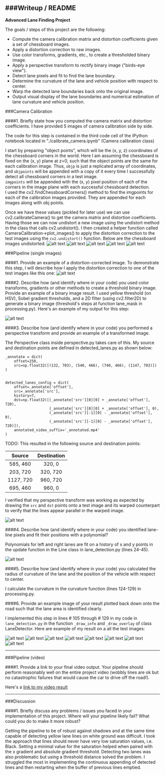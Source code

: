 
###Writeup / README
---
**Advanced Lane Finding Project**

The goals / steps of this project are the following:

* Compute the camera calibration matrix and distortion coefficients given a set of chessboard images.
* Apply a distortion correction to raw images.
* Use color transforms, gradients, etc., to create a thresholded binary image.
* Apply a perspective transform to rectify binary image ("birds-eye view").
* Detect lane pixels and fit to find the lane boundary.
* Determine the curvature of the lane and vehicle position with respect to center.
* Warp the detected lane boundaries back onto the original image.
* Output visual display of the lane boundaries and numerical estimation of lane curvature and vehicle position.

[//]: # (Image References)

[image1]: ./output_images/calibration1_undistorted.png "Undistorted Chessboard"
[image2]: ./output_images/calibration10_undistorted.png "Undistorted Chessboard"
[image3]: ./output_images/calibration11_undistorted.png "Undistorted Chessboard"
[image4]: ./output_images/calibration12_undistorted.png "Undistorted Chessboard"
[image5]: ./output_images/calibration13_undistorted.png "Undistorted Chessboard"
[image5b]: ./output_images/test1_undistorted.png "Undistorted actual image"
[image6]: ./output_images/test1.jpg "Road Transformed"
[image7]: ./examples/binary_combo_example.jpg "Binary Example"
[image8]: ./examples/warped_straight_lines.jpg "Warp Example"
[image9]: ./examples/color_fit_lines.jpg "Fit Visual"
[image10]: ./output_images/straight_lines1_annotated.png "Output"
[image11]: ./output_images/straight_lines2_annotated.png "Output"
[image12]: ./output_images/test1_annotated.png "Output"
[image13]: ./output_images/test2_annotated.png "Output"
[image14]: ./output_images/test3_annotated.png "Output"
[image15]: ./output_images/test4_annotated.png "Output"
[image16]: ./output_images/test5_annotated.png "Output"
[image17]: ./output_images/test6_annotated.png "Output"
[video18]: https://youtu.be/MB3E06JQVwQ "Video"

###Camera Calibration

####1. Briefly state how you computed the camera matrix and distortion coefficients. I have provided 5 images of camera calibration side by side.

The code for this step is contained in the third code cell of the IPython notebook located in "./calibrate_camera.ipynb" (Camera calibration class)  

I start by preparing "object points", which will be the (x, y, z) coordinates of the chessboard corners in the world. Here I am assuming the chessboard is fixed on the (x, y) plane at z=0, such that the object points are the same for each calibration image.  Thus, `objp` is just a replicated array of coordinates, and `objpoints` will be appended with a copy of it every time I successfully detect all chessboard corners in a test image.  
`imgpoints` will be appended with the (x, y) pixel position of each of the corners in the image plane with each successful chessboard detection.  
I used the cv2.findChessboardCorners() method to find the imgpoints for each of the calibration images provided. They are appended for each images along with obj points.

Once we have these values (pickled for later use) we can use cv2.calibrateCamera() to get the camera matrix and distortion coefficients. 
Having those we can now undistort a new image using the undistort method in the class that calls cv2.undistort().
I then created a helper function called CameraCalibration->plot_images() to apply the distortion correction to the test images using the `cv2.undistort()` function. Below are the chessboard images undistorted:
![alt text][image1]
![alt text][image2]
![alt text][image3]
![alt text][image4]
![alt text][image5]

###Pipeline (single images)

####1. Provide an example of a distortion-corrected image.
To demonstrate this step, I will describe how I apply the distortion correction to one of the test images like this one:
![alt text][image5b]

####2. Describe how (and identify where in your code) you used color transforms, gradients or other methods to create a threshold binary image.  Provide an example of a binary image result.
I used yellow threshold (on HSV), Sobel gradient thresholds, and a 2D filter (using cv2.filter2D) to generate a binary image (threshold's steps at function lane_mask in processing.py). Here's an example of my output for this step:

![alt text][image7]

####3. Describe how (and identify where in your code) you performed a perspective transform and provide an example of a transformed image.

The Perspective class inside perspective.py takes care of this. My source and destination points are defined in detected_lanes.py as shown below:

```
_annotate = dict(
    offset=250,
    src=np.float32([(132, 703), (540, 466), (740, 466), (1147, 703)])
)


detected_lanes_config = dict(
    offset=_annotate['offset'],
    src=_annotate['src'],
    history=7,
    dst=np.float32([(_annotate['src'][0][0] + _annotate['offset'], 720),
                    (_annotate['src'][0][0] + _annotate['offset'], 0),
                    (_annotate['src'][-1][0] - _annotate['offset'], 0),
                    (_annotate['src'][-1][0] - _annotate['offset'], 720)]),
    annotated_video_suffix='_annotated.mp4'
)

```

TODO: This resulted in the following source and destination points:

| Source        | Destination   | 
|:-------------:|:-------------:| 
| 585, 460      | 320, 0        | 
| 203, 720      | 320, 720      |
| 1127, 720     | 960, 720      |
| 695, 460      | 960, 0        |

I verified that my perspective transform was working as expected by drawing the `src` and `dst` points onto a test image and its warped counterpart to verify that the lines appear parallel in the warped image.


![alt text][image8]

####4. Describe how (and identify where in your code) you identified lane-line pixels and fit their positions with a polynomial?

Polynomials for left and right lanes are fit on a history of x and y points in the update function in the Line class in lane_detection.py (lines 24-45).

![alt text][image9]

####5. Describe how (and identify where in your code) you calculated the radius of curvature of the lane and the position of the vehicle with respect to center.

I calculate the curvature in the curvature function (lines 124-129) in processing.py.

####6. Provide an example image of your result plotted back down onto the road such that the lane area is identified clearly.

I implemented this step in lines # 105 through # 129 in my code in `lane_detection.py` in the function `_draw_info` and `_draw_overlay` of class LaneDetector. 
Here are example of my result on a all the test images:


![alt text][image10]
![alt text][image11]
![alt text][image12]
![alt text][image13]
![alt text][image14]
![alt text][image15]
![alt text][image16]
![alt text][image17]

---

###Pipeline (video)

####1. Provide a link to your final video output.  Your pipeline should perform reasonably well on the entire project video (wobbly lines are ok but no catastrophic failures that would cause the car to drive off the road!).

Here's a [link to my video result](https://youtu.be/MB3E06JQVwQ)

---

###Discussion

####1. Briefly discuss any problems / issues you faced in your implementation of this project.  Where will your pipeline likely fail?  What could you do to make it more robust?

Getting the pipeline to be of robust against shadows and at the same time capable of detecting yellow lane lines on white ground was difficult. 
I took the approach that lines should never have very low saturation values, i.e. Black. 
Setting a minimal value for the saturation helped when paired with the x gradient and absolute gradient threshold. 
Detecting two lanes was also problematic but using a threshold distance solved the problem.
I struggled the most in implementing the continuous appending of detected lines and then restarting when the buffer of previous lines emptied.

